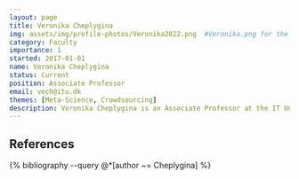 ```yaml
---
layout: page
title: Veronika Cheplygina
img: assets/img/profile-photos/Veronika2022.png  #Veronika.png for the cat one
category: Faculty
importance: 1
started: 2017-01-01
name: Veronika Cheplygina
status: Current
position: Associate Professor
email: vech@itu.dk
themes: [Meta-Science, Crowdsourcing]
description: Veronika Cheplygina is an Associate Professor at the IT University of Copenhagen. Her background is in machine learning in general, and based on medical images in particular. She is also thinking about how we do research, and addressing the inefficiencies/inequalities involved. Before ITU, she was faculty member at the Eindhoven University of Technology. You can find more info about her on her <a href="https://www.veronikach.com">website</a>.
---
```


References
----------
<div class="publications">
  {% bibliography --query @*[author ~= Cheplygina] %}
</div>
